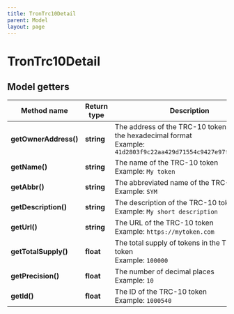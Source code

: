 ```yaml
---
title: TronTrc10Detail
parent: Model
layout: page
---
```


# TronTrc10Detail

## Model getters

Method name | Return type | Description | Notes
------------ | ------------- | ------------- | -------------
**getOwnerAddress()** | **string** | The address of the TRC-10 token's owner in the hexadecimal format <br>Example: `41d2803f9c22aa429d71554c9427e97ffedcec17c7` | [optional]
**getName()** | **string** | The name of the TRC-10 token <br>Example: `My token` | [optional]
**getAbbr()** | **string** | The abbreviated name of the TRC-10 token <br>Example: `SYM` | [optional]
**getDescription()** | **string** | The description of the TRC-10 token <br>Example: `My short description` | [optional]
**getUrl()** | **string** | The URL of the TRC-10 token <br>Example: `https://mytoken.com` | [optional]
**getTotalSupply()** | **float** | The total supply of tokens in the TRC-10 token <br>Example: `100000` | [optional]
**getPrecision()** | **float** | The number of decimal places <br>Example: `10` | [optional]
**getId()** | **float** | The ID of the TRC-10 token <br>Example: `1000540` | [optional]


